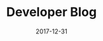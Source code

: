 ---
title: Developer Blog
headline: Technical Blog
textline: Welcome to the Technical blog!
weight: 4
outputs:
- HTML
- RSS
- Algolia
date: 2017-12-31
description: 'Technical Blog'
author: []
categories: []
tags: []
cta:
  headline: ''
  textline: ''
  calls_to_action: []
private: true
aliases: []
slug: '/blog'
---